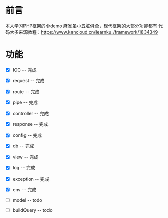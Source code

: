 # 前言
本人学习PHP框架的小demo
麻雀虽小五脏俱全，现代框架的大部分功能都有
代码大多来源教程：https://www.kancloud.cn/learnku_/framework/1834349

# 功能
- [x] IOC -- 完成
- [x] request -- 完成
- [x] route -- 完成
- [x] pipe -- 完成
- [x] controller -- 完成
- [x] response -- 完成
- [x] config -- 完成
- [x] db -- 完成
- [x] view -- 完成
- [x] log -- 完成
- [x] exception -- 完成
- [x] env -- 完成
- [ ] model -- todo
- [ ] buildQuery -- todo






